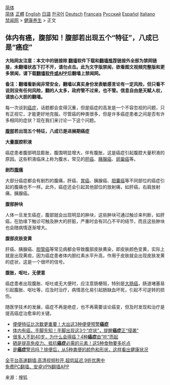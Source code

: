  <!-- 面包屑导航 --> <div class="breadcrumb"><!-- GTranslate: https://gtranslate.io/ -->  <div class="switcher notranslate">  <div class="selected">  <a href="#" onclick="return false;"> 简体</a>  </div>  <div class="option">  <a href="https://www.bannedbook.org" onclick="doGTranslate('zh-CN|zh-CN');jQuery('div.switcher div.selected a').html(jQuery(this).html());return false;" title="简体中文" class="nturl selected"> 简体</a>  <a href="https://www.bannedbook.org/zh-tw/" onclick="doGTranslate('zh-CN|zh-TW');jQuery('div.switcher div.selected a').html(jQuery(this).html());return false;" title="繁體中文" class="nturl"> 正體</a>  <a href="https://www.bannedbook.org/en/" onclick="doGTranslate('zh-CN|en');jQuery('div.switcher div.selected a').html(jQuery(this).html());return false;" title="English" class="nturl"> English</a>  <a href="https://www.bannedbook.org/ja/" onclick="doGTranslate('zh-CN|ja');jQuery('div.switcher div.selected a').html(jQuery(this).html());return false;" title="日本語" class="nturl"> 日語</a>  <a href="https://www.bannedbook.org/ko/" onclick="doGTranslate('zh-CN|ko');jQuery('div.switcher div.selected a').html(jQuery(this).html());return false;" title="한국어" class="nturl"> 한국어</a>  <a href="https://www.bannedbook.org/de/" onclick="doGTranslate('zh-CN|de');jQuery('div.switcher div.selected a').html(jQuery(this).html());return false;" title="Deutsch" class="nturl"> Deutsch</a>  <a href="https://www.bannedbook.org/fr/" onclick="doGTranslate('zh-CN|fr');jQuery('div.switcher div.selected a').html(jQuery(this).html());return false;" title="Français" class="nturl"> Français</a>  <a href="https://www.bannedbook.org/ru/" onclick="doGTranslate('zh-CN|ru');jQuery('div.switcher div.selected a').html(jQuery(this).html());return false;" title="Русский" class="nturl"> Русский</a>  <a href="https://www.bannedbook.org/es/" onclick="doGTranslate('zh-CN|es');jQuery('div.switcher div.selected a').html(jQuery(this).html());return false;" title="Español" class="nturl"> Español</a>  <a href="https://www.bannedbook.org/it/" onclick="doGTranslate('zh-CN|it');jQuery('div.switcher div.selected a').html(jQuery(this).html());return false;" title="Italiano" class="nturl"> Italiano</a>  </div>  </div>      <div class='breadcrumb-sub'><!-- Breadcrumb NavXT 6.3.0 --> <a href="https://www.bannedbook.org/" class="home">禁闻网</a> &gt; <a href="https://www.bannedbook.org/bnews/health/" class="category">健康养生</a> &gt; 正文</div></div><h2>体内有癌，腹部知！腹部若出现五个“特征”，八成已是“癌症”</h2> <p class="notice"><b>大陆网友注意：本文中的链接除 <a href="https://github.com/bannedbook/fanqiang" >翻墙</a>软件下载和<a href="https://github.com/killgcd/justmysocks/blob/master/README.md">翻墙推荐</a>链接外全部为禁网链接，未翻墙状态下打不开，请勿点击。此为文字版禁闻，欲看图文视频完整版和更多禁闻，请下载<a href="https://github.com/bannedbook/fanqiang">翻墙软件或APP</a>后翻墙上禁闻网。</p><p>备注：翻墙看新闻非常安全，翻墙以真实身份发表敏感言论有一定风险，但只看不说则没有任何风险，翻的人太多，政府管不过来，也不管。信息自由是天赋人权，请放心大胆的翻墙。</b></p>  <div class="entry"> <p>每一次谈到<a href="https://www.bannedbook.org/bnews/tag/%e7%99%8c%e7%97%87/" class="st_tag internal_tag" rel="tag" title="标签 癌症 下的日志">癌症</a>，话题都会变得沉重，但是癌症的高发是一个不容忽视的问题，只有正视它，才能更好地克服。尽管癌的种类很多，但是许多癌症患者之间是否有许多相同的症状？现在我们来讨论一下这个问题。</p> <p><strong><a href="https://www.bannedbook.org/bnews/tag/%E8%85%B9%E9%83%A8/" class="st_tag internal_tag" rel="tag" title="标签 腹部 下的日志">腹部</a>若出现五个特征，八成已是进展期癌症</strong></p> <p><strong>大量腹腔积液</strong></p>  <p>癌症患者腹部明显膨胀，腹围明显增大，伴有腹胀，这是癌症引起腹腔大量积液的原因。这些积液临床上称为腹水，常见的<a href="https://www.bannedbook.org/bnews/tag/%E8%82%9D%E7%99%8C/" class="st_tag internal_tag" rel="tag" title="标签 肝癌 下的日志">肝癌</a>、<a href="https://www.bannedbook.org/bnews/tag/%e8%83%b0%e8%85%ba%e7%99%8c/" class="st_tag internal_tag" rel="tag" title="标签 胰腺癌 下的日志">胰腺癌</a>、<a href="https://www.bannedbook.org/bnews/tag/%E5%8D%B5%E5%B7%A2%E7%99%8C/" class="st_tag internal_tag" rel="tag" title="标签 卵巢癌 下的日志">卵巢癌</a>等。</p> <p><strong>剧烈<a href="https://www.bannedbook.org/bnews/tag/%e8%85%b9%e7%97%9b/" class="st_tag internal_tag" rel="tag" title="标签 腹痛 下的日志">腹痛</a></strong></p> <p>大部分癌症都会有剧烈的腹痛，肝癌、<a href="https://www.bannedbook.org/bnews/tag/%E8%83%83%E7%99%8C/" class="st_tag internal_tag" rel="tag" title="标签 胃癌 下的日志">胃癌</a>、胰腺癌、<a href="https://www.bannedbook.org/bnews/tag/%e8%83%86%e5%9b%8a%e7%99%8c/" class="st_tag internal_tag" rel="tag" title="标签 胆囊癌 下的日志">胆囊癌</a>等不同部位的癌症引起的腹痛也不一样。此外，癌症还会引起其他部位的放射痛，如肝癌，右肩放射痛，胰腺癌。</p>  <p><strong>腹部肿块</strong></p> <p>人体一旦发生癌症，腹部就会出现明显的肿块，这些肿块可通过触诊来判断，如肝癌，在肋缘下触诊可触及肿大的肝脏，严重时会有凹凸不平的结节，而且这些肿块也会随病情逐渐增大。</p> <p><strong>腹部皮肤变黄</strong></p>  <p>肝癌、胰腺癌、<a href="https://www.bannedbook.org/bnews/tag/%e8%83%86%e7%ae%a1%e7%99%8c/" class="st_tag internal_tag" rel="tag" title="标签 胆管癌 下的日志">胆管癌</a>等常见病都会导致腹部皮肤黄染，即皮肤颜色变黄，实际上就是出现黄疸，因为癌症患者体内胆红素水平升高，作用于皮肤就会出现皮肤发黄的症状，这是一个很坏的信号。</p> <p><strong>腹胀，呕吐，无便意</strong></p> <p>癌症患者出现腹胀、呕吐或无大便时，应注意肠梗阻，特别是<a href="https://www.bannedbook.org/bnews/tag/%E5%A4%A7%E8%82%A0%E7%99%8C/" class="st_tag internal_tag" rel="tag" title="标签 大肠癌 下的日志">大肠癌</a>，肠道堵塞易引起腹胀、呕吐等，应及时治疗，病情恶化易引起肠缺血坏死，引起不可逆转的损伤。</p>  <p>随医学技术的发展，癌症不再是绝症，也不再需要谈论癌变，但及时发现和治疗是提高癌症治愈率的关键。</p> <ul class='op-related-articles' title='相关阅读'> <li><a href='https://www.bannedbook.org/bnews/lifebaike/20210815/1606695.html' target='_blank'>便便特征比次数更重要！大出这3种便便预警<b>癌症</b></a></li> <li><a href='https://www.bannedbook.org/bnews/health/20210815/1606560.html' target='_blank'>体内有癌，手脚先知！手脚出现这3个“症状”，提醒<b>癌症</b>正“侵袭”</a></li> <li><a href='https://www.bannedbook.org/bnews/health/20210815/1606526.html' target='_blank'>很多人不到40岁，为什么会得癌？4种<b>癌症</b>由“吃”而起</a></li> <li><a href='https://www.bannedbook.org/bnews/health/20210814/1606120.html' target='_blank'>硒是提高免疫力、抵抗<b>癌症</b>必需的元素！这5种食物要多吃点</a></li> <li><a href='https://www.bannedbook.org/bnews/health/20210812/1604976.html' target='_blank'>是<b>癌症</b>警讯吗？排便后，从5种粪便的颜色和形状，这样看出健康状况</a></li> </ul> <p class="texttj"> <a href="https://github.com/bannedbook/fanqiang/wiki/V2ray%E6%9C%BA%E5%9C%BA" target="_blank">全平台高速翻墙:高清视频秒开,超低延迟,9折优惠中</a><br/> <a href="https://github.com/bannedbook/fanqiang/wiki/%E7%A6%81%E9%97%BB%E7%BD%91%E5%AE%89%E5%8D%93%E7%BF%BB%E5%A2%99%E6%96%B0%E9%97%BBAPP" target="_blank">免费PC翻墙、安卓VPN翻墙APP</a></p><p> 来源：搜狐 </p><a name='sharetosocial'></a>  <div style="margin-bottom:5px;padding-bottom:5px;clear:both"> <div id="archive-pix-1" class="banner-ads"> <!-- AuctionX Display platform tag START --> <div id="26318x728x90x621x_ADSLOT2" clicktrack="%%CLICK_URL_ESC%%"></div> <!-- AuctionX Display platform tag END --> </div> <div id="archive-pix-2" class="banner-ads"> <!-- AuctionX Display platform tag START --> <div id="26315x300x250x621x_ADSLOT2" clicktrack="%%CLICK_URL_ESC%%"></div> <!-- AuctionX Display platform tag END --> </div> </div>  <div id="archive-pix-1" class="banner-ads"> <!-- AuctionX Display platform tag START --> <div id="26318x728x90x621x_ADSLOT3" clicktrack="%%CLICK_URL_ESC%%"></div> <!-- AuctionX Display platform tag END --> </div> </div><!--END ENTRY--> 